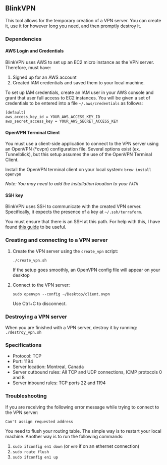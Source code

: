 ## BlinkVPN
This tool allows for the temporary creation of a VPN server. You can create it,
use it for however long you need, and then promptly destroy it.

### Dependencies
#### AWS Login and Credentials
BlinkVPN uses AWS to set up an EC2 micro instance as the VPN server. Therefore,
must have:
1. Signed up for an AWS account
1. Created IAM credentials and saved them to your local machine.

To set up IAM credentials, create an IAM user in your AWS console and grant
that user full access to EC2 instances. You will be given a set of credentials
to be entered into a file `~/.aws/credentials` as follows:
```
[default]
aws_access_key_id = YOUR_AWS_ACCESS_KEY_ID
aws_secret_access_key = YOUR_AWS_SECRET_ACCESS_KEY
```

#### OpenVPN Terminal Client
You must use a client-side application to connect to the VPN server using an
OpenVPN (*ovpn) configuration file. Several options exist (ex. Tunnelblick),
but this setup assumes the use of the OpenVPN Terminal Client.

Install the OpenVPN terminal client on your local system: `brew install openvpn`

*Note: You may need to add the installation location to your `PATH`*

#### SSH key 
BlinkVPN uses SSH to communicate with the created VPN server. Specifically,
it expects the presence of a key at `~/.ssh/terraform`.

You must ensure that there is an SSH at this path. For help with this, I
have found [this guide](https://help.github.com/articles/generating-a-new-ssh-key-and-adding-it-to-the-ssh-agent/)
to be useful.

### Creating and connecting to a VPN server
    
1. Create the VPN server using the `create_vpn` script: 
    
   `./create_vpn.sh`
   
   If the setup goes smoothly, an OpenVPN config file will appear on your desktop 

1. Connect to the VPN server: 
    
   `sudo openvpn --config ~/Desktop/client.ovpn`
   
   Use Ctrl+C to disconnect.
   
### Destroying a VPN server
When you are finished with a VPN server, destroy it by running:
`./destroy_vpn.sh`
 
### Specifications
* Protocol: TCP
* Port: 1194
* Server location: Montreal, Canada
* Server outbound rules: All TCP and UDP connections, ICMP protocols 0 and 8
* Server inbound rules: TCP ports 22 and 1194

### Troubleshooting
If you are receiving the following error message while trying to connect
to the VPN server:

`Can't assign requested address`

You need to flush your routing table. The simple way is to restart your
local machine. Another way is to run the following commands:

1. `sudo ifconfig en1 down` (or `en0` if on an ethernet connection)
1. `sudo route flush`
1. `sudo ifconfig en1 up`